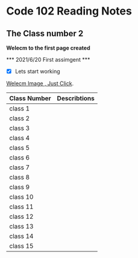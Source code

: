 # Code 102 Reading Notes
## The Class number 2 

**Welecm to the first page created**
 

*** 2021/6/20 First assimgent ***

- [x] Lets start working 


[Welecm Image , Just Click](https://thumbs.dreamstime.com/b/welcome-word-written-tag-labels-35252551.jpg).




Class Number  | Describtions
------------ | -------------
class 1      |
class 2      |
class 3      |
class 4      |
class 5      |
class 6      |
class 7      |
class 8      |
class 9      |
class 10      |
class 11      |
class 12      |
class 13      |
class 14      |
class 15      |